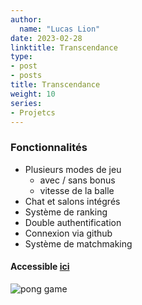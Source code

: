 ```yaml
---
author:
  name: "Lucas Lion"
date: 2023-02-28
linktitle: Transcendance
type:
- post
- posts
title: Transcendance
weight: 10
series:
- Projetcs
---
```


### Fonctionnalités

- Plusieurs modes de jeu
    - avec / sans bonus
    - vitesse de la balle
- Chat et salons intégrés
- Système de ranking
- Double authentification
- Connexion via github 
- Système de matchmaking

#### Accessible&nbsp;[ici](https://42transcendance.fr)
![pong game](/pong.png "pong game")
